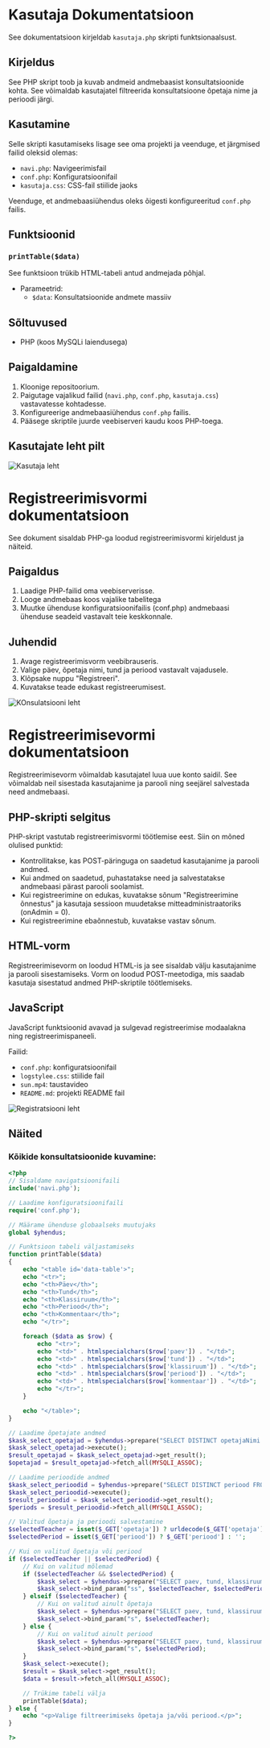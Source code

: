 # Kasutaja Dokumentatsioon

See dokumentatsioon kirjeldab `kasutaja.php` skripti funktsionaalsust.



## Kirjeldus

See PHP skript toob ja kuvab andmeid andmebaasist konsultatsioonide kohta. See võimaldab kasutajatel filtreerida konsultatsioone õpetaja nime ja perioodi järgi.

## Kasutamine

Selle skripti kasutamiseks lisage see oma projekti ja veenduge, et järgmised failid oleksid olemas:

- `navi.php`: Navigeerimisfail
- `conf.php`: Konfiguratsioonifail
- `kasutaja.css`: CSS-fail stiilide jaoks

Veenduge, et andmebaasiühendus oleks õigesti konfigureeritud `conf.php` failis.

## Funktsioonid

### `printTable($data)`

See funktsioon trükib HTML-tabeli antud andmejada põhjal.

- Parameetrid:
  - `$data`: Konsultatsioonide andmete massiiv

## Sõltuvused

- PHP (koos MySQLi laiendusega)

## Paigaldamine

1. Kloonige repositoorium.
2. Paigutage vajalikud failid (`navi.php`, `conf.php`, `kasutaja.css`) vastavatesse kohtadesse.
3. Konfigureerige andmebaasiühendus `conf.php` failis.
4. Pääsege skriptile juurde veebiserveri kaudu koos PHP-toega.

## Kasutajate leht pilt
![Kasutaja leht](loik.PNG)

# Registreerimisvormi dokumentatsioon

See dokument sisaldab PHP-ga loodud registreerimisvormi kirjeldust ja näiteid.

## Paigaldus

1. Laadige PHP-failid oma veebiserverisse.
2. Looge andmebaas koos vajalike tabelitega
3. Muutke ühenduse konfiguratsioonifailis (conf.php) andmebaasi ühenduse seadeid vastavalt teie keskkonnale.

## Juhendid

1. Avage registreerimisvorm veebibrauseris.
2. Valige päev, õpetaja nimi, tund ja periood vastavalt vajadusele.
3. Klõpsake nuppu "Registreeri".
4. Kuvatakse teade edukast registreerumisest.

![KOnsulatsiooni leht](pere.PNG)

# Registreerimisevormi dokumentatsioon

Registreerimisevorm võimaldab kasutajatel luua uue konto saidil. See võimaldab neil sisestada kasutajanime ja parooli ning seejärel salvestada need andmebaasi.

## PHP-skripti selgitus

PHP-skript vastutab registreerimisvormi töötlemise eest. Siin on mõned olulised punktid:

- Kontrollitakse, kas POST-päringuga on saadetud kasutajanime ja parooli andmed.
- Kui andmed on saadetud, puhastatakse need ja salvestatakse andmebaasi pärast parooli soolamist.
- Kui registreerimine on edukas, kuvatakse sõnum "Registreerimine õnnestus" ja kasutaja sessioon muudetakse mitteadministraatoriks (onAdmin = 0).
- Kui registreerimine ebaõnnestub, kuvatakse vastav sõnum.

## HTML-vorm

Registreerimisevorm on loodud HTML-is ja see sisaldab välju kasutajanime ja parooli sisestamiseks. Vorm on loodud POST-meetodiga, mis saadab kasutaja sisestatud andmed PHP-skriptile töötlemiseks.

## JavaScript

JavaScript funktsioonid avavad ja sulgevad registreerimise modaalakna ning registreerimispaneeli.

Failid:
- `conf.php`: konfiguratsioonifail
- `logstylee.css`: stiilide fail
- `sun.mp4`: taustavideo
- `README.md`: projekti README fail

![Registratsiooni leht](suni.PNG)




## Näited

### Kõikide konsultatsioonide kuvamine:

```php
<?php
// Sisaldame navigatsioonifaili
include('navi.php');

// Laadime konfiguratsioonifaili
require('conf.php');

// Määrame ühenduse globaalseks muutujaks
global $yhendus;

// Funktsioon tabeli väljastamiseks
function printTable($data)
{
    echo "<table id='data-table'>";
    echo "<tr>";
    echo "<th>Päev</th>";
    echo "<th>Tund</th>";
    echo "<th>Klassiruum</th>";
    echo "<th>Periood</th>";
    echo "<th>Kommentaar</th>";
    echo "</tr>";

    foreach ($data as $row) {
        echo "<tr>";
        echo "<td>" . htmlspecialchars($row['paev']) . "</td>";
        echo "<td>" . htmlspecialchars($row['tund']) . "</td>";
        echo "<td>" . htmlspecialchars($row['klassiruum']) . "</td>";
        echo "<td>" . htmlspecialchars($row['periood']) . "</td>";
        echo "<td>" . htmlspecialchars($row['kommentaar']) . "</td>";
        echo "</tr>";
    }

    echo "</table>";
}

// Laadime õpetajate andmed
$kask_select_opetajad = $yhendus->prepare("SELECT DISTINCT opetajaNimi FROM konsultatsioon");
$kask_select_opetajad->execute();
$result_opetajad = $kask_select_opetajad->get_result();
$opetajad = $result_opetajad->fetch_all(MYSQLI_ASSOC);

// Laadime perioodide andmed
$kask_select_perioodid = $yhendus->prepare("SELECT DISTINCT periood FROM konsultatsioon");
$kask_select_perioodid->execute();
$result_perioodid = $kask_select_perioodid->get_result();
$periods = $result_perioodid->fetch_all(MYSQLI_ASSOC);

// Valitud õpetaja ja perioodi salvestamine
$selectedTeacher = isset($_GET['opetaja']) ? urldecode($_GET['opetaja']) : '';
$selectedPeriod = isset($_GET['periood']) ? $_GET['periood'] : '';

// Kui on valitud õpetaja või periood
if ($selectedTeacher || $selectedPeriod) {
    // Kui on valitud mõlemad
    if ($selectedTeacher && $selectedPeriod) {
        $kask_select = $yhendus->prepare("SELECT paev, tund, klassiruum, periood, kommentaar, opetajaNimi FROM konsultatsioon WHERE opetajaNimi = ? AND periood = ?");
        $kask_select->bind_param("ss", $selectedTeacher, $selectedPeriod);
    } elseif ($selectedTeacher) {
        // Kui on valitud ainult õpetaja
        $kask_select = $yhendus->prepare("SELECT paev, tund, klassiruum, periood, kommentaar, opetajaNimi FROM konsultatsioon WHERE opetajaNimi = ?");
        $kask_select->bind_param("s", $selectedTeacher);
    } else {
        // Kui on valitud ainult periood
        $kask_select = $yhendus->prepare("SELECT paev, tund, klassiruum, periood, kommentaar, opetajaNimi FROM konsultatsioon WHERE periood = ?");
        $kask_select->bind_param("s", $selectedPeriod);
    }
    $kask_select->execute();
    $result = $kask_select->get_result();
    $data = $result->fetch_all(MYSQLI_ASSOC);

    // Trükime tabeli välja
    printTable($data);
} else {
    echo "<p>Valige filtreerimiseks õpetaja ja/või periood.</p>";
}

?>





